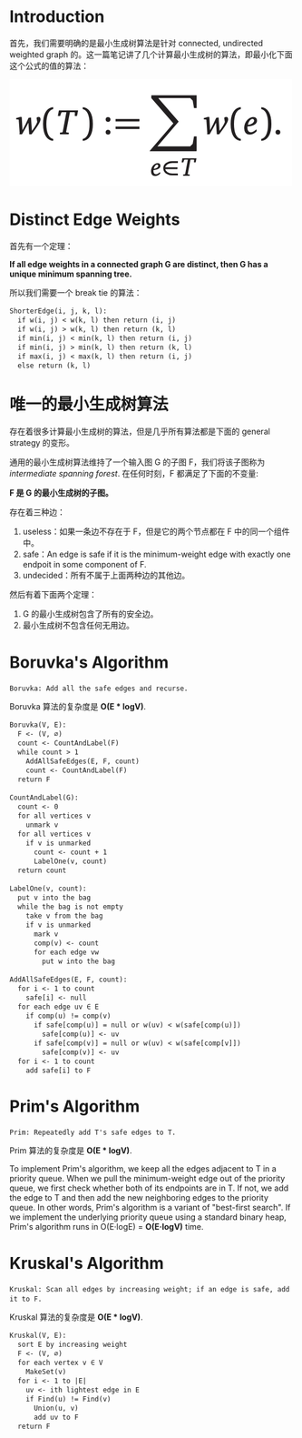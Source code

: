 # Introduction

首先，我们需要明确的是最小生成树算法是针对 connected, undirected weighted graph 的。这一篇笔记讲了几个计算最小生成树的算法，即最小化下面这个公式的值的算法：

![Minimum Spanning Tree Formula](./assets/minimum-spanning-tree-formula.png)

# Distinct Edge Weights

首先有一个定理：

**If all edge weights in a connected graph G are distinct, then G has a unique minimum spanning tree.**

所以我们需要一个 break tie 的算法：

```
ShorterEdge(i, j, k, l):
  if w(i, j) < w(k, l) then return (i, j)
  if w(i, j) > w(k, l) then return (k, l)
  if min(i, j) < min(k, l) then return (i, j)
  if min(i, j) > min(k, l) then return (k, l)
  if max(i, j) < max(k, l) then return (i, j)
  else return (k, l)
```

# 唯一的最小生成树算法

存在着很多计算最小生成树的算法，但是几乎所有算法都是下面的 general strategy 的变形。

通用的最小生成树算法维持了一个输入图 G 的子图 F，我们将该子图称为 _intermediate spanning forest_. 在任何时刻，F 都满足了下面的不变量:

**F 是 G 的最小生成树的子图。**

存在着三种边：

1. useless：如果一条边不存在于 F，但是它的两个节点都在 F 中的同一个组件中。
2. safe：An edge is safe if it is the minimum-weight edge with exactly one endpoit in some component of F.
3. undecided：所有不属于上面两种边的其他边。

然后有着下面两个定理：

1. G 的最小生成树包含了所有的安全边。
2. 最小生成树不包含任何无用边。

# Boruvka's Algorithm

`Boruvka: Add all the safe edges and recurse.`

Boruvka 算法的复杂度是 **O(E \* logV)**.

```
Boruvka(V, E):
  F <- (V, ∅)
  count <- CountAndLabel(F)
  while count > 1
    AddAllSafeEdges(E, F, count)
    count <- CountAndLabel(F)
  return F

CountAndLabel(G):
  count <- 0
  for all vertices v
    unmark v
  for all vertices v
    if v is unmarked
      count <- count + 1
      LabelOne(v, count)
  return count

LabelOne(v, count):
  put v into the bag
  while the bag is not empty
    take v from the bag
    if v is unmarked
      mark v
      comp(v) <- count
      for each edge vw
        put w into the bag

AddAllSafeEdges(E, F, count):
  for i <- 1 to count
    safe[i] <- null
  for each edge uv ∈ E
    if comp(u) != comp(v)
      if safe[comp(u)] = null or w(uv) < w(safe[comp(u)])
        safe[comp(u)] <- uv
      if safe[comp(v)] = null or w(uv) < w(safe[comp[v]])
        safe[comp(v)] <- uv
  for i <- 1 to count
    add safe[i] to F
```

# Prim's Algorithm

`Prim: Repeatedly add T's safe edges to T.`

Prim 算法的复杂度是 **O(E \* logV)**.

To implement Prim's algorithm, we keep all the edges adjacent to T in a priority queue. When we pull the minimum-weight edge out of the priority queue, we first check whether both of its endpoints are in T. If not, we add the edge to T and then add the new neighboring edges to the priority queue. In other words, Prim's algorithm is a variant of "best-first search". If we implement the underlying priority queue using a standard binary heap, Prim's algorithm runs in O(E·logE) = **O(E·logV)** time.

# Kruskal's Algorithm

`Kruskal: Scan all edges by increasing weight; if an edge is safe, add it to F.`

Kruskal 算法的复杂度是 **O(E \* logV)**.

```
Kruskal(V, E):
  sort E by increasing weight
  F <- (V, ∅)
  for each vertex v ∈ V
    MakeSet(v)
  for i <- 1 to |E|
    uv <- ith lightest edge in E
    if Find(u) != Find(v)
      Union(u, v)
      add uv to F
  return F
```

